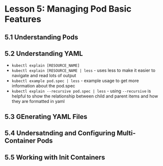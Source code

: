 # Lesson 5: Managing Pod Basic Features

## 5.1 Understanding Pods

## 5.2 Understanding YAML
- `kubectl explain [RESOURCE_NAME]`
- `kubectl explain [RESOURCE_NAME | less` - uses less to make it easier to navigate and read lots of output
- `kubectl example pod.spec | less` - example usage to get more information about the pod.spec
- `kubectl explain --recursive pod.spec | less` - using `--recursive` is helpful to show the relationship between child and parent items and how they are formatted in yaml

## 5.3 GEnerating YAML Files

## 5.4 Undersatnding and Configuring Multi-Container Pods

## 5.5 Working with Init Containers
